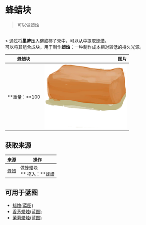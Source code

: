 # 蜂蜡块  
> 可以做蜡烛  
<br>  
> 通过将<b>巢脾</b>压入碗或椰子壳中，可以从中提取蜂蜡。<br>可以将其组合成块，用于制作<b>蜡烛</b>：一种制作成本相对较低的持久光源。  
  
  蜂蜡块  |   图片   
 ----  |  ----:   
 **重量：**100  |  <img decoding="async" src="Sprite/BeeswaxBlock.png" href="a.md" style="max-width:300px;max-height:300px;">   
  
## 获取来源  
来源  |  操作  
----  |  ----  
[蜂蜡](Beeswax.md)  |  做蜂蜡块<br>** 拖入：**[蜂蜡](Beeswax.md)  
## 可用于蓝图  
- [蜡烛(蓝图)](Bp_Candles.md)  
- [香茅蜡烛(蓝图)](Bp_CandlesCitronella.md)  
- [茉莉蜡烛(蓝图)](Bp_CandlesJasmine.md)  
  
  


<script>document.title="蜂蜡块 - 卡牌生存百科 Card Survival Wiki";</script>